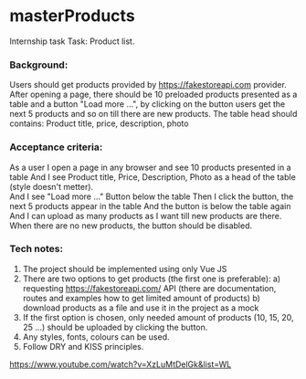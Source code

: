# masterProducts
Internship task
Task: Product list.
 
### Background:
Users should get products provided by https://fakestoreapi.com provider.
After opening a page, there should be 10 preloaded products presented as a table and a button "Load more ...", by clicking on the button users get the next 5 products and so on till there are new products.
The table head should contains: Product title, price, description, photo
 
 
### Acceptance criteria: 


As a user I open a page in any browser and see 10 products presented in a table
And I see Product title, Price, Description, Photo as a head of the table (style doesn't metter). 	
And I see  "Load more ..." Button below the table
Then I click the button, the next 5 products appear in the table
And the button is below the table again
And I can upload as many products as I want till new products are there.
When there are no new products, the button should be disabled.
 
### Tech notes:
1. The project should be implemented using only Vue JS
2. There are two options to get products (the first one is preferable):
	a) requesting https://fakestoreapi.com/ API (there are documentation, routes and examples how to get limited amount of products)
	b) download products as a file and use it in the project as a mock
3. If the first option is chosen, only needed amount of products (10, 15, 20, 25 ...) should be uploaded by clicking the button.
4. Any styles, fonts, colours can be used.
5. Follow DRY and KISS principles.
 
 
https://www.youtube.com/watch?v=XzLuMtDelGk&list=WL
